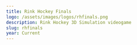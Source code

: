 ```yaml
---
title: Rink Hockey Finals
logo: /assets/images/logos/rhfinals.png
description: Rink Hockey 3D Simulation videogame
slug: rhfinals
year: Current
---
```

